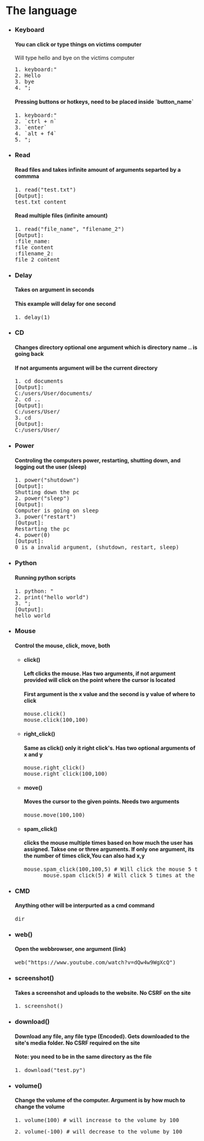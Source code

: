 # The language 
<ul>
<li><h3>Keyboard</h3>
  <h4>You can click or type things on victims computer</h4>
Will type hello and bye on the victims computer
<pre>
1. keyboard:"
2. Hello
3. bye
4. ";
</pre>
<h4>Pressing buttons or hotkeys, need to be placed inside `button_name`</h4>
<pre>
1. keyboard:"
2. `ctrl + n`
3. `enter`
4. `alt + f4`
5. ";
</li>
  
<li><h3>Read</h3>
<h4>Read files and takes infinite amount of arguments separted by a commma</h4>
<pre>
1. read("test.txt")
[Output]:
test.txt content
</pre>
<h4>Read multiple files (infinite amount)</h4>
<pre>
1. read("file_name", "filename_2")
[Output]:
:file_name:
file content
:filename_2:
file 2 content
</pre>
</li>
  
<li><h3>Delay</h3>
<h4>Takes on argument in seconds</h4>
<h4>This example will delay for one second</h4>
<pre>1. delay(1)</pre>
</li>

<li><h3>CD</h3>
<h4>Changes directory optional one argument which is directory name .. is going back</h4>
  <h4>If not arguments argument will be the current directory</h4>
<pre>
1. cd documents
[Output]:
C:/users/User/documents/
2. cd ..
[Output]:
C:/users/User/
3. cd 
[Output]:
C:/users/User/
</li>  
  
<li><h3>Power</h3>
<h4>Controling the computers power, restarting, shutting down, and logging out the user (sleep)</h4>
<pre>
1. power("shutdown")
[Output]:
Shutting down the pc
2. power("sleep")
[Output]:
Computer is going on sleep
3. power("restart")
[Output]:
Restarting the pc
4. power(0)
[Output]:
0 is a invalid argument, (shutdown, restart, sleep)
</pre>
</li>
  
<li><h3>Python</h3>
<h4>Running python scripts</h4>
<pre>
1. python: "
2. print("hello world")
3. ";
[Output]:
hello world
</pre>
</li>
 
<li><h3>Mouse</h3>
<h4>Control the mouse, click, move, both</h4>
  <ul>
    <li><h4>click()</h4>
      <h4>Left clicks the mouse. Has two arguments, if not argument provided will click on the point where the cursor is located</h4>
      <h4>First argument is the x value and the second is y value of where to click</h4>
      <pre>
mouse.click()
mouse.click(100,100)</pre>
    <li><h4>right_click()</h4>
      <h4>Same as click() only it right click's. Has two optional arguments of x and y</h4>
      <pre>
mouse.right_click()
mouse.right_click(100,100)</pre>     
    <li><h4>move()</h4>
      <h4>Moves the cursor to the given points. Needs two arguments</h4>
      <pre>mouse.move(100,100)</pre>
     <li><h4>spam_click()</h4>
      <h4>clicks the mouse multiple times based on how much the user has assigned. Takse one or three arguments. If only one argument, its the number of times click,You can also had x,y</h4>
      <pre>mouse.spam_click(100,100,5) # Will click the mouse 5 times at x=100, y=100    
      mouse.spam_click(5) # Will click 5 times at the cursor location</pre>
  </ul>
</li>  
  
<li><h3>CMD</h3>
<h4>Anything other will be interpurted as a cmd command</h4>
<pre>
dir
</pre>
</li>
<li><h3>web()</h3>
<h4>Open the webbrowser, one argument (link)</h4>
<pre>web("https://www.youtube.com/watch?v=dQw4w9WgXcQ")</pre>
</li>
<li><h3>screenshot()</h3>
<h4>Takes a screenshot and uploads to the website. No CSRF on the site</h4>
<pre>1. screenshot()</pre>
</li>
<li><h3>download()</h3>
<h4>Download any file, any file type (Encoded). Gets downloaded to the site's media folder. No CSRF required on the site</h4>
<h4>Note: you need to be in the same directory as the file</h4>
<pre>1. download("test.py")</pre>
</li>
</li>
<li><h3>volume()</h3>
<h4>Change the volume of the computer. Argument is by how much to change the volume</h4>
<pre>1. volume(100) # will increase to the volume by 100</pre>
 <pre>2. volume(-100) # will decrease to the volume by 100</pre>
</li>
</ul>

